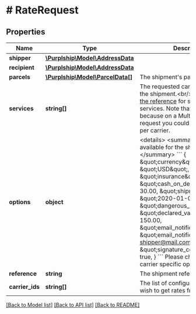 # # RateRequest

## Properties

Name | Type | Description | Notes
------------ | ------------- | ------------- | -------------
**shipper** | [**\Purplship\Model\AddressData**](AddressData.md) |  |
**recipient** | [**\Purplship\Model\AddressData**](AddressData.md) |  |
**parcels** | [**\Purplship\Model\ParcelData[]**](ParcelData.md) | The shipment&#39;s parcels |
**services** | **string[]** | The requested carrier service for the shipment.&lt;br/&gt; Please consult [the reference](#operation/references) for specific carriers services.  Note that this is a list because on a Multi-carrier rate request you could specify a service per carrier. | [optional]
**options** | **object** | &lt;details&gt; &lt;summary&gt;The options available for the shipment.&lt;/summary&gt;  &#x60;&#x60;&#x60; {     \&quot;currency\&quot;: \&quot;USD\&quot;,     \&quot;insurance\&quot;: 100.00,     \&quot;cash_on_delivery\&quot;: 30.00,     \&quot;shipment_date\&quot;: \&quot;2020-01-01\&quot;,     \&quot;dangerous_good\&quot;: true,     \&quot;declared_value\&quot;: 150.00,     \&quot;email_notification\&quot;: true,     \&quot;email_notification_to\&quot;: shipper@mail.com,     \&quot;signature_confirmation\&quot;: true, } &#x60;&#x60;&#x60;  Please check the docs for carrier specific options. &lt;/details&gt; | [optional]
**reference** | **string** | The shipment reference | [optional]
**carrier_ids** | **string[]** | The list of configured carriers you wish to get rates from. | [optional]

[[Back to Model list]](../../README.md#models) [[Back to API list]](../../README.md#endpoints) [[Back to README]](../../README.md)
